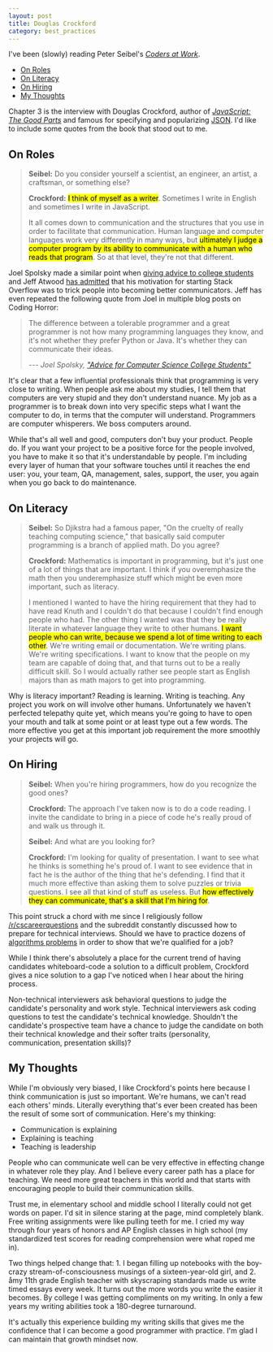 ```yaml
---
layout: post
title: Douglas Crockford
category: best_practices
---
```


I've been (slowly) reading Peter Seibel's [<i class="fa fa-book"></i> *Coders at Work*](http://www.codersatwork.com/).

<aside>
<ul class="aside-list">
	<li><a href="#roles">On Roles</a></li>
	<li><a href="#literacy">On Literacy</a></li>
	<li><a href="#hiring">On Hiring</a></li>
	<li><a href="#thoughts">My Thoughts</a></li>
</ul></aside>

Chapter 3 is the interview with Douglas Crockford, author of [<i class="fa fa-book"></i> *JavaScript: The Good Parts*](http://www.amazon.com/JavaScript-Good-Parts-ebook/dp/B0026OR2ZY/ref=tmm_kin_title_0?_encoding=UTF8&amp;sr=&amp;qid=) and famous for specifying and popularizing [JSON](http://en.wikipedia.org/wiki/JSON). I'd like to include some quotes from the book that stood out to me.






<h2 class="anchor" id="roles">On Roles</h2>

>**Seibel:** Do you consider yourself a scientist, an engineer, an artist, a craftsman, or something else?
>
>**Crockford:** <mark>I think of myself as a writer</mark>. Sometimes I write in English and sometimes I write in JavaScript.
>
>It all comes down to communication and the structures that you  use in order to facilitate that communication. Human language and computer languages work very differently in many ways, but <mark>ultimately I judge a computer program by its ability to communicate with a human who reads that program</mark>. So at that level, they're not that different.

Joel Spolsky made a similar point when [giving advice to college students](http://www.joelonsoftware.com/articles/CollegeAdvice.html) and Jeff Atwood [has admitted](http://blog.codinghorror.com/how-to-write-without-writing/) that his motivation for starting Stack Overflow was to trick people into becoming better communicators. Jeff has even repeated the following quote from Joel in multiple blog posts on Coding Horror:

><i class="fa fa-quote-left"></i> The difference between a tolerable programmer and a great programmer is not how many programming languages they know, and it's not whether they prefer Python or Java. It's whether they can communicate their ideas.  
>  
> --- <cite>Joel Spolsky, <a href="http://www.joelonsoftware.com/articles/CollegeAdvice.html">"Advice for Computer Science College Students"</a></cite>

It's clear that a few influential professionals think that programming is very close to writing. When people ask me about my studies, I tell them that computers are very stupid and they don't understand nuance. My job as a programmer is to break down into very specific steps what I want the computer to do, in terms that the computer will understand. Programmers are computer whisperers. We boss computers around.

While that's all well and good, computers don't buy your product. People do. If you want your project to be a positive force for the people involved, you have to make it so that it's understandable by people. I'm including every layer of human that your software touches until it reaches the end user: you, your team, QA, management, sales, support, the user, you again when you go back to do maintenance.





<h2 class="anchor" id="literacy">On Literacy</h2>

>**Seibel:** So Djikstra had a famous paper, "On the cruelty of really teaching computing science," that basically said computer programming is a branch of applied math. Do you agree?
>
>**Crockford:** Mathematics is important in programming, but it's just one of a lot of things that are important. I think if you overemphasize the math then you underemphasize stuff which might be even more important, such as literacy.
>
>I mentioned I wanted to have the hiring requirement that they had to have read Knuth and I couldn't do that because I couldn't find enough people who had. The other thing I wanted was that they be really literate in whatever language they write to other humans. <mark>I want people who can write, because we spend a lot of time writing to each other</mark>. We're writing email or documentation. We're writing plans. We're writing specifications. I want to know that the people on my team are capable of doing that, and that turns out to be a really difficult skill. So I would actually rather see people start as English majors than as math majors to get into programming. 

Why is literacy important? Reading is learning. Writing is teaching. Any project you work on will involve other humans. Unfortunately we haven't perfected telepathy quite yet, which means you're going to have to open your mouth and talk at some point or at least type out a few words. The more effective you get at this important job requirement the more smoothly your projects will go.








<h2 class="anchor" id="hiring">On Hiring</h2>

>**Seibel:** When you're hiring programmers, how do you recognize the good ones?
>
>**Crockford:** The approach I've taken now is to do a code reading. I invite the candidate to bring in a piece of code he's really proud of and walk us through it.
>
>**Seibel:** And what are you looking for?
>
>**Crockford:** I'm looking for quality of presentation. I want to see what he thinks is something he's proud of. I want to see evidence that in fact he is the author of the thing that he's defending. I find that it much more effective than asking them to solve puzzles or trivia questions. I see all that kind of stuff as useless. But <mark>how effectively they can communicate, that's a skill that I'm hiring for</mark>.

This point struck a chord with me since I religiously follow [/r/cscareerquestions](http://www.reddit.com/r/cscareerquestions) and the subreddit constantly discussed how to prepare for technical interviews. Should we have to practice dozens of [algorithms problems](http://www.careercup.com/page?pid=algorithm-interview-questions) in order to show that we're qualified for a job?

While I think there's absolutely a place for the current trend of having candidates whiteboard-code a solution
to a difficult problem, Crockford gives a nice solution to a gap I've noticed when I hear about the hiring process. 

Non-technical interviewers ask behavioral questions to judge the candidate's personality and work style. Technical interviewers ask coding questions to test the candidate's technical knowledge. Shouldn't the candidate's prospective team have a chance to judge the candidate on both their technical knowledge and their softer traits (personality, communication, presentation skills)?




<h2 class="anchor" id="thoughts">My Thoughts</h2>

While I'm obviously very biased, I like Crockford's points here because I think communication is just so important. We're humans, we can't read each others' minds. Literally everything that's ever been created has been the result of some sort of communication. Here's my thinking:

- Communication is explaining
- Explaining is teaching
- Teaching is leadership

People who can communicate well can be very effective in effecting change in whatever role they play. And I believe every career path has a place for teaching. We need more great teachers in this world and that starts with encouraging people to build their communication skills.

Trust me, in elementary school and middle school I literally could not get words on paper. I'd sit in silence staring at the page, mind completely blank. Free writing assignments were like pulling teeth for me. I cried my way through four years of honors and AP English classes in high school (my standardized test scores for reading comprehension were what roped me in).

Two things helped change that: 1. I began filling up notebooks with the boy-crazy stream-of-consciousness musings of a sixteen-year-old girl, and 2. åmy 11th grade English teacher with skyscraping standards made us write timed essays every week. It turns out the more words you write the easier it becomes. By college I was getting compliments on my writing. In only a few years my writing abilities took a 180-degree turnaround.

It's actually this experience building my writing skills that gives me the confidence that I can become a good programmer with practice. I'm glad I can maintain that growth mindset now.